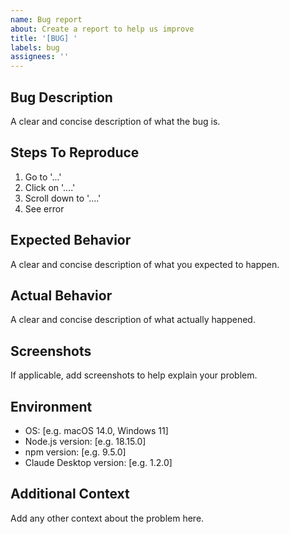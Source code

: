 ```yaml
---
name: Bug report
about: Create a report to help us improve
title: '[BUG] '
labels: bug
assignees: ''
---
```


## Bug Description
A clear and concise description of what the bug is.

## Steps To Reproduce
1. Go to '...'
2. Click on '....'
3. Scroll down to '....'
4. See error

## Expected Behavior
A clear and concise description of what you expected to happen.

## Actual Behavior
A clear and concise description of what actually happened.

## Screenshots
If applicable, add screenshots to help explain your problem.

## Environment
- OS: [e.g. macOS 14.0, Windows 11]
- Node.js version: [e.g. 18.15.0]
- npm version: [e.g. 9.5.0]
- Claude Desktop version: [e.g. 1.2.0]

## Additional Context
Add any other context about the problem here.

